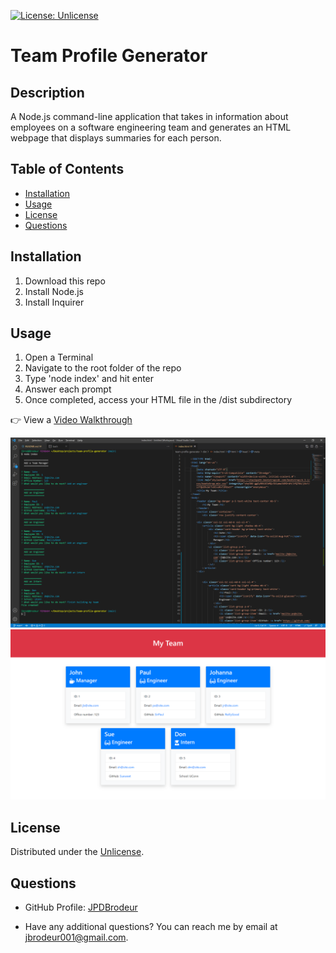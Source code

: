 
[![License: Unlicense](https://img.shields.io/badge/License-Unlicense-brightgreen)](https://choosealicense.com/licenses/unlicense/)

# Team Profile Generator

## Description

A Node.js command-line application that takes in information about employees on a software engineering team and generates an HTML webpage that displays summaries for each person.

## Table of Contents

* [Installation](#installation)
* [Usage](#usage)
* [License](#license)
* [Questions](#questions)


## Installation

1. Download this repo 
2. Install Node.js 
3. Install Inquirer 


## Usage

1. Open a Terminal
2. Navigate to the root folder of the repo 
3. Type 'node index' and hit enter
4. Answer each prompt
5. Once completed, access your HTML file in the /dist subdirectory

 👉 View a [Video Walkthrough](#)

![Screenshot](./assets/screenshot1.png)
![Screenshot](./assets/screenshot2.png)


## License

Distributed under the [Unlicense](https://choosealicense.com/licenses/unlicense/).


## Questions

* GitHub Profile: [JPDBrodeur](https://github.com/JPDBrodeur)

* Have any additional questions? You can reach me by email at [jbrodeur001@gmail.com](mailto:jbrodeur001@gmail.com).
    
